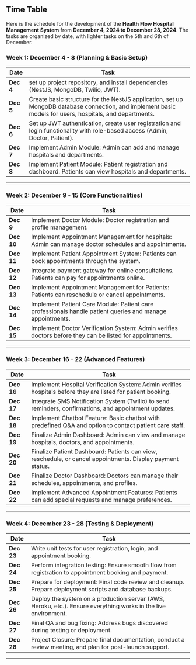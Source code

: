 

## Time Table

Here is the schedule for the development of the **Health Flow Hospital Management System** from **December 4, 2024 to December 28, 2024**. The tasks are organized by date, with lighter tasks on the 5th and 6th of December.

### **Week 1: December 4 - 8 (Planning & Basic Setup)**

| **Date**        | **Task**                                                                                          |
|-----------------|---------------------------------------------------------------------------------------------------|
| **Dec 4**       | set up project repository, and install dependencies (NestJS, MongoDB, Twilio, JWT). |
| **Dec 5**       | Create basic structure for the NestJS application, set up MongoDB database connection, and implement basic models for users, hospitals, and departments. |
| **Dec 6**       | Set up JWT authentication, create user registration and login functionality with role-based access (Admin, Doctor, Patient). |
| **Dec 7**       | Implement Admin Module: Admin can add and manage hospitals and departments. |
| **Dec 8**       | Implement Patient Module: Patient registration and dashboard. Patients can view hospitals and departments. |

---

### **Week 2: December 9 - 15 (Core Functionalities)**

| **Date**        | **Task**                                                                                          |
|-----------------|---------------------------------------------------------------------------------------------------|
| **Dec 9**       | Implement Doctor Module: Doctor registration and profile management. |
| **Dec 10**      | Implement Appointment Management for hospitals: Admin can manage doctor schedules and appointments. |
| **Dec 11**      | Implement Patient Appointment System: Patients can book appointments through the system. |
| **Dec 12**      | Integrate payment gateway for online consultations. Patients can pay for appointments online. |
| **Dec 13**      | Implement Appointment Management for Patients: Patients can reschedule or cancel appointments.  |
| **Dec 14**      | Implement Patient Care Module: Patient care professionals handle patient queries and manage appointments. |
| **Dec 15**      | Implement Doctor Verification System: Admin verifies doctors before they can be listed for appointments. |

---

### **Week 3: December 16 - 22 (Advanced Features)**

| **Date**        | **Task**                                                                                          |
|-----------------|---------------------------------------------------------------------------------------------------|
| **Dec 16**      | Implement Hospital Verification System: Admin verifies hospitals before they are listed for patient booking. |
| **Dec 17**      | Integrate SMS Notification System (Twilio) to send reminders, confirmations, and appointment updates. |
| **Dec 18**      | Implement Chatbot Feature: Basic chatbot with predefined Q&A and option to contact patient care staff. |
| **Dec 19**      | Finalize Admin Dashboard: Admin can view and manage hospitals, doctors, and appointments. |
| **Dec 20**      | Finalize Patient Dashboard: Patients can view, reschedule, or cancel appointments. Display payment status. |
| **Dec 21**      | Finalize Doctor Dashboard: Doctors can manage their schedules, appointments, and profiles. |
| **Dec 22**      | Implement Advanced Appointment Features: Patients can add special requests and manage preferences. |

---

### **Week 4: December 23 - 28 (Testing & Deployment)**

| **Date**        | **Task**                                                                                          |
|-----------------|---------------------------------------------------------------------------------------------------|
| **Dec 23**      | Write unit tests for user registration, login, and appointment booking. |
| **Dec 24**      | Perform integration testing: Ensure smooth flow from registration to appointment booking and payment. |
| **Dec 25**      | Prepare for deployment: Final code review and cleanup. Prepare deployment scripts and database backups. |
| **Dec 26**      | Deploy the system on a production server (AWS, Heroku, etc.). Ensure everything works in the live environment. |
| **Dec 27**      | Final QA and bug fixing: Address bugs discovered during testing or deployment. |
| **Dec 28**      | Project Closure: Prepare final documentation, conduct a review meeting, and plan for post-launch support. |

---

